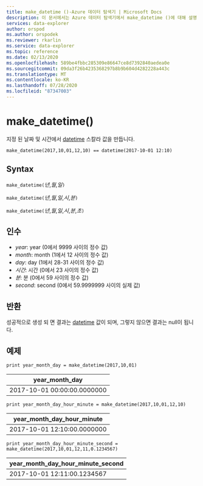 ```yaml
---
title: make_datetime ()-Azure 데이터 탐색기 | Microsoft Docs
description: 이 문서에서는 Azure 데이터 탐색기에서 make_datetime ()에 대해 설명 합니다.
services: data-explorer
author: orspod
ms.author: orspodek
ms.reviewer: rkarlin
ms.service: data-explorer
ms.topic: reference
ms.date: 02/13/2020
ms.openlocfilehash: 589be4fbbc285309e86647ce8d7392840aedea0e
ms.sourcegitcommit: 09da3f26b4235368297b8b9b604d4282228a443c
ms.translationtype: MT
ms.contentlocale: ko-KR
ms.lasthandoff: 07/28/2020
ms.locfileid: "87347003"
---
```

# <a name="make_datetime"></a>make_datetime()

지정 된 날짜 및 시간에서 [datetime](./scalar-data-types/datetime.md) 스칼라 값을 만듭니다.

```kusto
make_datetime(2017,10,01,12,10) == datetime(2017-10-01 12:10)
```

## <a name="syntax"></a>Syntax

`make_datetime(`*년*,*월*,*일*`)`

`make_datetime(`*년*,*월*,*일*,*시*,*분*`)`

`make_datetime(`*년*,*월*,*일*,*시*,*분*,*초*`)`

## <a name="arguments"></a>인수

* *year*: year (0에서 9999 사이의 정수 값)
* *month*: month (1에서 12 사이의 정수 값)
* *day*: day (1에서 28-31 사이의 정수 값)
* *시간*: 시간 (0에서 23 사이의 정수 값)
* *분*: 분 (0에서 59 사이의 정수 값)
* *second*: second (0에서 59.9999999 사이의 실제 값)

## <a name="returns"></a>반환

성공적으로 생성 되 면 결과는 [datetime](./scalar-data-types/datetime.md) 값이 되며, 그렇지 않으면 결과는 null이 됩니다.
 
## <a name="example"></a>예제

```kusto
print year_month_day = make_datetime(2017,10,01)
```

|year_month_day|
|---|
|2017-10-01 00:00:00.0000000|




```kusto
print year_month_day_hour_minute = make_datetime(2017,10,01,12,10)
```

|year_month_day_hour_minute|
|---|
|2017-10-01 12:10:00.0000000|




```kusto
print year_month_day_hour_minute_second = make_datetime(2017,10,01,12,11,0.1234567)
```

|year_month_day_hour_minute_second|
|---|
|2017-10-01 12:11:00.1234567|

